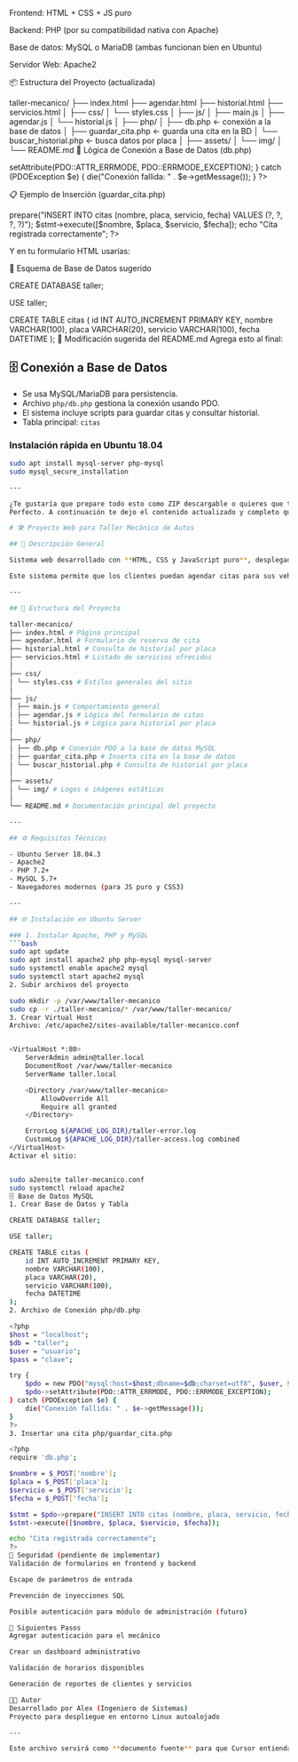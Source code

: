 Frontend: HTML + CSS + JS puro

Backend: PHP (por su compatibilidad nativa con Apache)

Base de datos: MySQL o MariaDB (ambas funcionan bien en Ubuntu)

Servidor Web: Apache2

📦 Estructura del Proyecto (actualizada)

taller-mecanico/
├── index.html
├── agendar.html
├── historial.html
├── servicios.html
│
├── css/
│   └── styles.css
│
├── js/
│   ├── main.js
│   ├── agendar.js
│   └── historial.js
│
├── php/
│   ├── db.php             <- conexión a la base de datos
│   ├── guardar_cita.php   <- guarda una cita en la BD
│   └── buscar_historial.php <- busca datos por placa
│
├── assets/
│   └── img/
│
└── README.md
🧠 Lógica de Conexión a Base de Datos (db.php)

<?php
$host = "localhost";
$db = "taller";
$user = "usuario";
$pass = "clave";

try {
    $pdo = new PDO("mysql:host=$host;dbname=$db;charset=utf8", $user, $pass);
    $pdo->setAttribute(PDO::ATTR_ERRMODE, PDO::ERRMODE_EXCEPTION);
} catch (PDOException $e) {
    die("Conexión fallida: " . $e->getMessage());
}
?>
📋 Ejemplo de Inserción (guardar_cita.php)

<?php
require 'db.php';

$nombre = $_POST['nombre'];
$placa = $_POST['placa'];
$servicio = $_POST['servicio'];
$fecha = $_POST['fecha'];

$stmt = $pdo->prepare("INSERT INTO citas (nombre, placa, servicio, fecha) VALUES (?, ?, ?, ?)");
$stmt->execute([$nombre, $placa, $servicio, $fecha]);

echo "Cita registrada correctamente";
?>
Y en tu formulario HTML usarías:

<form action="php/guardar_cita.php" method="POST">
🧩 Esquema de Base de Datos sugerido

CREATE DATABASE taller;

USE taller;

CREATE TABLE citas (
    id INT AUTO_INCREMENT PRIMARY KEY,
    nombre VARCHAR(100),
    placa VARCHAR(20),
    servicio VARCHAR(100),
    fecha DATETIME
);
📌 Modificación sugerida del README.md
Agrega esto al final:

## 🗄️ Conexión a Base de Datos

- Se usa MySQL/MariaDB para persistencia.
- Archivo `php/db.php` gestiona la conexión usando PDO.
- El sistema incluye scripts para guardar citas y consultar historial.
- Tabla principal: `citas`

### Instalación rápida en Ubuntu 18.04

```bash
sudo apt install mysql-server php-mysql
sudo mysql_secure_installation

---

¿Te gustaría que prepare todo esto como ZIP descargable o quieres que trabajemos archivo por archivo contigo?
Perfecto. A continuación te dejo el contenido actualizado y completo que puedes copiar y pegar directamente en tu archivo README.md dentro del proyecto para que Cursor lo utilice como contexto. Incluye frontend, backend y conexión a MySQL.

# 🛠️ Proyecto Web para Taller Mecánico de Autos

## 📌 Descripción General

Sistema web desarrollado con **HTML, CSS y JavaScript puro**, desplegado en un servidor **Ubuntu Server 18.04.3** con **Apache2**. Se utiliza **PHP** como lenguaje backend y **MySQL** como sistema de base de datos relacional.

Este sistema permite que los clientes puedan agendar citas para sus vehículos, ver los servicios ofrecidos y consultar el historial de atenciones mediante su placa. 

---

## 🧱 Estructura del Proyecto

taller-mecanico/
├── index.html # Página principal
├── agendar.html # Formulario de reserva de cita
├── historial.html # Consulta de historial por placa
├── servicios.html # Listado de servicios ofrecidos
│
├── css/
│ └── styles.css # Estilos generales del sitio
│
├── js/
│ ├── main.js # Comportamiento general
│ ├── agendar.js # Lógica del formulario de citas
│ └── historial.js # Lógica para historial por placa
│
├── php/
│ ├── db.php # Conexión PDO a la base de datos MySQL
│ ├── guardar_cita.php # Inserta cita en la base de datos
│ └── buscar_historial.php # Consulta de historial por placa
│
├── assets/
│ └── img/ # Logos e imágenes estáticas
│
└── README.md # Documentación principal del proyecto

---

## ⚙️ Requisitos Técnicos

- Ubuntu Server 18.04.3
- Apache2
- PHP 7.2+
- MySQL 5.7+
- Navegadores modernos (para JS puro y CSS3)

---

## 🌐 Instalación en Ubuntu Server

### 1. Instalar Apache, PHP y MySQL
```bash
sudo apt update
sudo apt install apache2 php php-mysql mysql-server
sudo systemctl enable apache2 mysql
sudo systemctl start apache2 mysql
2. Subir archivos del proyecto

sudo mkdir -p /var/www/taller-mecanico
sudo cp -r ./taller-mecanico/* /var/www/taller-mecanico/
3. Crear Virtual Host
Archivo: /etc/apache2/sites-available/taller-mecanico.conf


<VirtualHost *:80>
    ServerAdmin admin@taller.local
    DocumentRoot /var/www/taller-mecanico
    ServerName taller.local

    <Directory /var/www/taller-mecanico>
        AllowOverride All
        Require all granted
    </Directory>

    ErrorLog ${APACHE_LOG_DIR}/taller-error.log
    CustomLog ${APACHE_LOG_DIR}/taller-access.log combined
</VirtualHost>
Activar el sitio:


sudo a2ensite taller-mecanico.conf
sudo systemctl reload apache2
🗄️ Base de Datos MySQL
1. Crear Base de Datos y Tabla

CREATE DATABASE taller;

USE taller;

CREATE TABLE citas (
    id INT AUTO_INCREMENT PRIMARY KEY,
    nombre VARCHAR(100),
    placa VARCHAR(20),
    servicio VARCHAR(100),
    fecha DATETIME
);
2. Archivo de Conexión php/db.php

<?php
$host = "localhost";
$db = "taller";
$user = "usuario";
$pass = "clave";

try {
    $pdo = new PDO("mysql:host=$host;dbname=$db;charset=utf8", $user, $pass);
    $pdo->setAttribute(PDO::ATTR_ERRMODE, PDO::ERRMODE_EXCEPTION);
} catch (PDOException $e) {
    die("Conexión fallida: " . $e->getMessage());
}
?>
3. Insertar una cita php/guardar_cita.php

<?php
require 'db.php';

$nombre = $_POST['nombre'];
$placa = $_POST['placa'];
$servicio = $_POST['servicio'];
$fecha = $_POST['fecha'];

$stmt = $pdo->prepare("INSERT INTO citas (nombre, placa, servicio, fecha) VALUES (?, ?, ?, ?)");
$stmt->execute([$nombre, $placa, $servicio, $fecha]);

echo "Cita registrada correctamente";
?>
🔐 Seguridad (pendiente de implementar)
Validación de formularios en frontend y backend

Escape de parámetros de entrada

Prevención de inyecciones SQL

Posible autenticación para módulo de administración (futuro)

🧠 Siguientes Pasos
Agregar autenticación para el mecánico

Crear un dashboard administrativo

Validación de horarios disponibles

Generación de reportes de clientes y servicios

👨‍🔧 Autor
Desarrollado por Alex (Ingeniero de Sistemas)
Proyecto para despliegue en entorno Linux autoalojado

---

Este archivo servirá como **documento fuente** para que Cursor entienda el contexto completo de tu sistema, la estructura, tecnologías usadas y el comportamiento esperado. ¿Quieres que prepare este contenido como un archivo `.md` para que lo descargues directamente o lo vas a copiar manualmente?